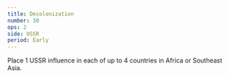 ```yaml
---
title: Decolonization
number: 30
ops: 2
side: USSR
period: Early
---
```

Place 1 USSR influence in each of up to 4 countries in Africa or Southeast Asia.

